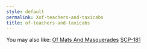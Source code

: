 ```yaml
---
style: default
permalink: Xof-teachers-and-taxicabs
title: of-teachers-and-taxicabs
---
```

You may also like:
[Of Mats And Masquerades](http://scp-wiki.net/of-mats-and-masquerades)
[SCP-181](http://scp-wiki.net/scp-181)